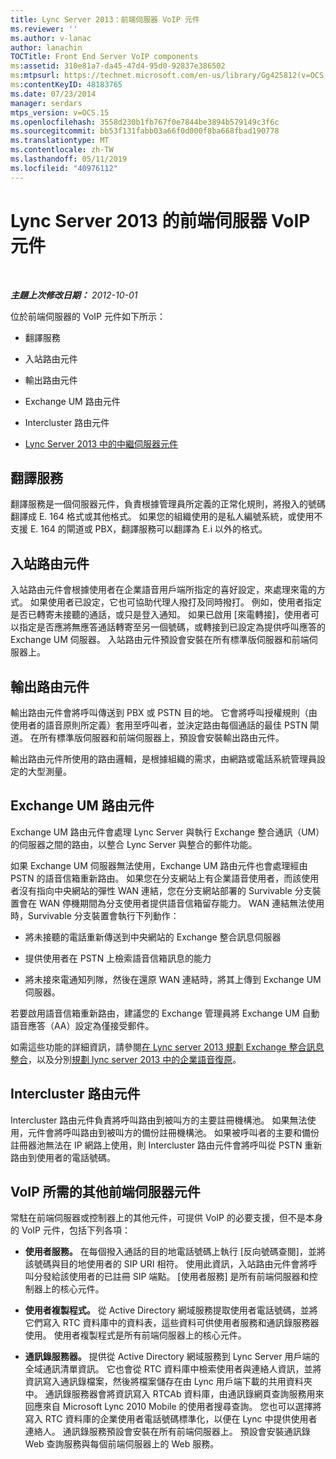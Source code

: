```yaml
---
title: Lync Server 2013：前端伺服器 VoIP 元件
ms.reviewer: ''
ms.author: v-lanac
author: lanachin
TOCTitle: Front End Server VoIP components
ms:assetid: 310e81a7-da45-47d4-95d0-92837e386502
ms:mtpsurl: https://technet.microsoft.com/en-us/library/Gg425812(v=OCS.15)
ms:contentKeyID: 48183765
ms.date: 07/23/2014
manager: serdars
mtps_version: v=OCS.15
ms.openlocfilehash: 3558d230b1fb767f0e7844be3894b579149c3f6c
ms.sourcegitcommit: bb53f131fabb03a66f0d000f8ba668fbad190778
ms.translationtype: MT
ms.contentlocale: zh-TW
ms.lasthandoff: 05/11/2019
ms.locfileid: "40976112"
---
```

<div data-xmlns="http://www.w3.org/1999/xhtml">

<div class="topic" data-xmlns="http://www.w3.org/1999/xhtml" data-msxsl="urn:schemas-microsoft-com:xslt" data-cs="http://msdn.microsoft.com/en-us/">

<div data-asp="http://msdn2.microsoft.com/asp">

# <a name="front-end-server-voip-components-for-lync-server-2013"></a>Lync Server 2013 的前端伺服器 VoIP 元件

</div>

<div id="mainSection">

<div id="mainBody">

<span> </span>

_**主題上次修改日期：** 2012-10-01_

位於前端伺服器的 VoIP 元件如下所示：

  - 翻譯服務

  - 入站路由元件

  - 輸出路由元件

  - Exchange UM 路由元件

  - Intercluster 路由元件

  - [Lync Server 2013 中的中繼伺服器元件](lync-server-2013-mediation-server-component.md)

<div>

## <a name="translation-service"></a>翻譯服務

翻譯服務是一個伺服器元件，負責根據管理員所定義的正常化規則，將撥入的號碼翻譯成 E. 164 格式或其他格式。 如果您的組織使用的是私人編號系統，或使用不支援 E. 164 的閘道或 PBX，翻譯服務可以翻譯為 E.i 以外的格式。

</div>

<div>

## <a name="inbound-routing-component"></a>入站路由元件

入站路由元件會根據使用者在企業語音用戶端所指定的喜好設定，來處理來電的方式。 如果使用者已設定，它也可協助代理人撥打及同時撥打。 例如，使用者指定是否已轉寄未接聽的通話，或只是登入通知。 如果已啟用 [來電轉接]，使用者可以指定是否應將無應答通話轉寄至另一個號碼，或轉接到已設定為提供呼叫應答的 Exchange UM 伺服器。 入站路由元件預設會安裝在所有標準版伺服器和前端伺服器上。

</div>

<div>

## <a name="outbound-routing-component"></a>輸出路由元件

輸出路由元件會將呼叫傳送到 PBX 或 PSTN 目的地。 它會將呼叫授權規則（由使用者的語音原則所定義）套用至呼叫者，並決定路由每個通話的最佳 PSTN 閘道。 在所有標準版伺服器和前端伺服器上，預設會安裝輸出路由元件。

輸出路由元件所使用的路由邏輯，是根據組織的需求，由網路或電話系統管理員設定的大型測量。

</div>

<div>

## <a name="exchange-um-routing-component"></a>Exchange UM 路由元件

Exchange UM 路由元件會處理 Lync Server 與執行 Exchange 整合通訊（UM）的伺服器之間的路由，以整合 Lync Server 與整合的郵件功能。

如果 Exchange UM 伺服器無法使用，Exchange UM 路由元件也會處理經由 PSTN 的語音信箱重新路由。 如果您在分支網站上有企業語音使用者，而該使用者沒有指向中央網站的彈性 WAN 連結，您在分支網站部署的 Survivable 分支裝置會在 WAN 停機期間為分支使用者提供語音信箱留存能力。 WAN 連結無法使用時，Survivable 分支裝置會執行下列動作：

  - 將未接聽的電話重新傳送到中央網站的 Exchange 整合訊息伺服器

  - 提供使用者在 PSTN 上檢索語音信箱訊息的能力

  - 將未接來電通知列隊，然後在還原 WAN 連結時，將其上傳到 Exchange UM 伺服器。

若要啟用語音信箱重新路由，建議您的 Exchange 管理員將 Exchange UM 自動語音應答（AA）設定為僅接受郵件。

如需這些功能的詳細資訊，請參閱[在 Lync server 2013 規劃 Exchange 整合訊息整合](lync-server-2013-planning-for-exchange-unified-messaging-integration.md)，以及分別[規劃 lync server 2013 中的企業語音復原](lync-server-2013-planning-for-enterprise-voice-resiliency.md)。

</div>

<div>

## <a name="intercluster-routing-component"></a>Intercluster 路由元件

Intercluster 路由元件負責將呼叫路由到被叫方的主要註冊機構池。 如果無法使用，元件會將呼叫路由到被叫方的備份註冊機構池。 如果被呼叫者的主要和備份註冊器池無法在 IP 網路上使用，則 Intercluster 路由元件會將呼叫從 PSTN 重新路由到使用者的電話號碼。

</div>

<div>

## <a name="other-front-end-server-components-required-for-voip"></a>VoIP 所需的其他前端伺服器元件

常駐在前端伺服器或控制器上的其他元件，可提供 VoIP 的必要支援，但不是本身的 VoIP 元件，包括下列各項：

  - **使用者服務。** 在每個撥入通話的目的地電話號碼上執行 [反向號碼查閱]，並將該號碼與目的地使用者的 SIP URI 相符。 使用此資訊，入站路由元件會將呼叫分發給該使用者的已註冊 SIP 端點。 [使用者服務] 是所有前端伺服器和控制器上的核心元件。

  - **使用者複製程式。** 從 Active Directory 網域服務提取使用者電話號碼，並將它們寫入 RTC 資料庫中的資料表，這些資料可供使用者服務和通訊錄服務器使用。 使用者複製程式是所有前端伺服器上的核心元件。

  - **通訊錄服務器。** 提供從 Active Directory 網域服務到 Lync Server 用戶端的全域通訊清單資訊。 它也會從 RTC 資料庫中檢索使用者與連絡人資訊，並將資訊寫入通訊錄檔案，然後將檔案儲存在由 Lync 用戶端下載的共用資料夾中。 通訊錄服務器會將資訊寫入 RTCAb 資料庫，由通訊錄網頁查詢服務用來回應來自 Microsoft Lync 2010 Mobile 的使用者搜尋查詢。 您也可以選擇將寫入 RTC 資料庫的企業使用者電話號碼標準化，以便在 Lync 中提供使用者連絡人。 通訊錄服務預設會安裝在所有前端伺服器上。 預設會安裝通訊錄 Web 查詢服務與每個前端伺服器上的 Web 服務。

</div>

</div>

<span> </span>

</div>

</div>

</div>

